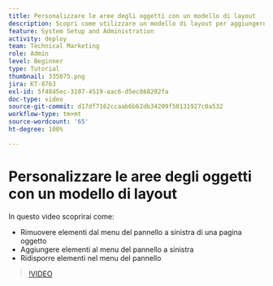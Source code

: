 ```yaml
---
title: Personalizzare le aree degli oggetti con un modello di layout
description: Scopri come utilizzare un modello di layout per aggiungere, rimuovere e ridisporre gli elementi nel menu del pannello a sinistra in  [!DNL  Workfront].
feature: System Setup and Administration
activity: deploy
team: Technical Marketing
role: Admin
level: Beginner
type: Tutorial
thumbnail: 335075.png
jira: KT-8763
exl-id: 5f4845ec-3107-4519-aac6-d5ec868202fa
doc-type: video
source-git-commit: d17df7162ccaab6b62db34209f50131927c0a532
workflow-type: tm+mt
source-wordcount: '65'
ht-degree: 100%

---
```


# Personalizzare le aree degli oggetti con un modello di layout

In questo video scoprirai come:

* Rimuovere elementi dal menu del pannello a sinistra di una pagina oggetto
* Aggiungere elementi al menu del pannello a sinistra
* Ridisporre elementi nel menu del pannello

>[!VIDEO](https://video.tv.adobe.com/v/3432895/?quality=12&learn=on&enablevpops&captions=ita)

